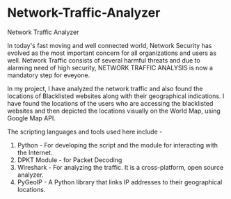 # Network-Traffic-Analyzer
Network Traffic Analyzer

In today's fast moving and well connected world, Network Security has evolved as the most important concern for all organizations and users as well. Network Traffic consists of several harmful threats and due to alarming need of high security, NETWORK TRAFFIC ANALYSIS is now a mandatory step for eveyone.

In my project, I have analyzed the network traffic and also found the locations of Blacklisted websites along with their geographical indications. I have found the locations of the users who are accessing the blacklisted websites and then depicted the locations visually on the World Map, using Google Map API.

The scripting languages and tools used here include -
1. Python - For developing the script and the module for interacting with the Internet.
2. DPKT Module - for Packet Decoding
3. Wireshark - For analyzing the traffic. It is a cross-platform, open source analyzer.
4. PyGeoIP - A Python library that links IP addresses to their geographical locations.

